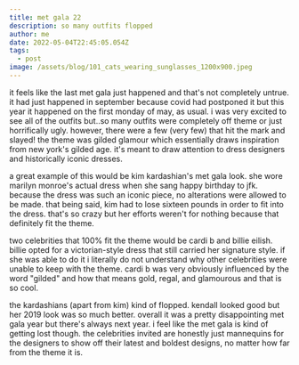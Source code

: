 ```yaml
---
title: met gala 22
description: so many outfits flopped
author: me
date: 2022-05-04T22:45:05.054Z
tags:
  - post
image: /assets/blog/101_cats_wearing_sunglasses_1200x900.jpeg
---
```

it feels like the last met gala just happened and that's not completely untrue. it had just happened in september because covid had postponed it but this year it happened on the first monday of may, as usual. i was very excited to see all of the outfits but..so many outfits were completely off theme or just horrifically ugly. however, there were a few (very few) that hit the mark and slayed! the theme was gilded glamour which essentially draws inspiration from new york's gilded age. it's meant to draw attention to dress designers and historically iconic dresses.

a great example of this would be kim kardashian's met gala look. she wore marilyn monroe's actual dress when she sang happy birthday to jfk. because the dress was such an iconic piece, no alterations were allowed to be made. that being said, kim had to lose sixteen pounds in order to fit into the dress. that's so crazy but her efforts weren't for nothing because that definitely fit the theme.

two celebrities that 100% fit the theme would be cardi b and billie eilish. billie opted for a victorian-style dress that still carried her signature style. if she was able to do it i literally do not understand why other celebrities were unable to keep with the theme. cardi b was very obviously influenced by the word "gilded" and how that means gold, regal, and glamourous and that is so cool.

the kardashians (apart from kim) kind of flopped. kendall looked good but her 2019 look was so much better. overall it was a pretty disappointing met gala year but there's always next year. i feel like the met gala is kind of getting lost though. the celebrities invited are honestly just mannequins for the designers to show off their latest and boldest designs, no matter how far from the theme it is.